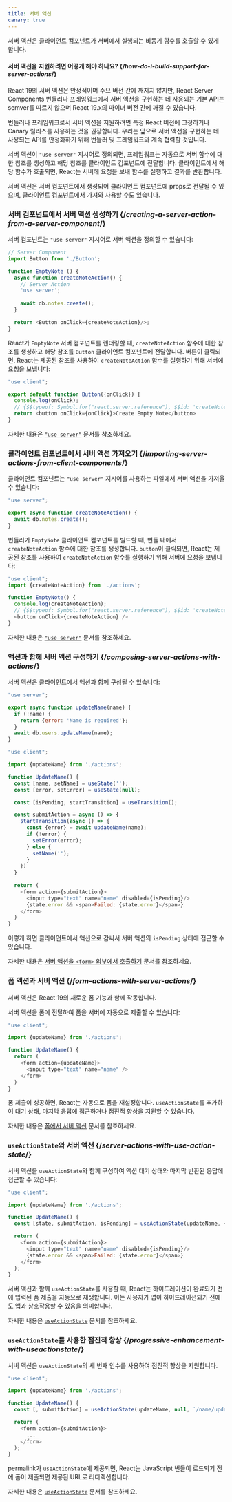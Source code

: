 ```yaml
---
title: 서버 액션
canary: true
---
```


<Intro>

서버 액션은 클라이언트 컴포넌트가 서버에서 실행되는 비동기 함수를 호출할 수 있게 합니다.

</Intro>

<InlineToc />

<Note>

#### 서버 액션을 지원하려면 어떻게 해야 하나요? {/*how-do-i-build-support-for-server-actions*/}

React 19의 서버 액션은 안정적이며 주요 버전 간에 깨지지 않지만, React Server Components 번들러나 프레임워크에서 서버 액션을 구현하는 데 사용되는 기본 API는 semver를 따르지 않으며 React 19.x의 마이너 버전 간에 깨질 수 있습니다.

번들러나 프레임워크로서 서버 액션을 지원하려면 특정 React 버전에 고정하거나 Canary 릴리스를 사용하는 것을 권장합니다. 우리는 앞으로 서버 액션을 구현하는 데 사용되는 API를 안정화하기 위해 번들러 및 프레임워크와 계속 협력할 것입니다.

</Note>

서버 액션이 `"use server"` 지시어로 정의되면, 프레임워크는 자동으로 서버 함수에 대한 참조를 생성하고 해당 참조를 클라이언트 컴포넌트에 전달합니다. 클라이언트에서 해당 함수가 호출되면, React는 서버에 요청을 보내 함수를 실행하고 결과를 반환합니다.

서버 액션은 서버 컴포넌트에서 생성되어 클라이언트 컴포넌트에 props로 전달될 수 있으며, 클라이언트 컴포넌트에서 가져와 사용할 수도 있습니다.

### 서버 컴포넌트에서 서버 액션 생성하기 {/*creating-a-server-action-from-a-server-component*/}

서버 컴포넌트는 `"use server"` 지시어로 서버 액션을 정의할 수 있습니다:

```js [[2, 7, "'use server'"], [1, 5, "createNoteAction"], [1, 12, "createNoteAction"]]
// Server Component
import Button from './Button';

function EmptyNote () {
  async function createNoteAction() {
    // Server Action
    'use server';
    
    await db.notes.create();
  }

  return <Button onClick={createNoteAction}/>;
}
```

React가 `EmptyNote` 서버 컴포넌트를 렌더링할 때, `createNoteAction` 함수에 대한 참조를 생성하고 해당 참조를 `Button` 클라이언트 컴포넌트에 전달합니다. 버튼이 클릭되면, React는 제공된 참조를 사용하여 `createNoteAction` 함수를 실행하기 위해 서버에 요청을 보냅니다:

```js {5}
"use client";

export default function Button({onClick}) { 
  console.log(onClick); 
  // {$$typeof: Symbol.for("react.server.reference"), $$id: 'createNoteAction'}
  return <button onClick={onClick}>Create Empty Note</button>
}
```

자세한 내용은 [`"use server"`](/reference/rsc/use-server) 문서를 참조하세요.


### 클라이언트 컴포넌트에서 서버 액션 가져오기 {/*importing-server-actions-from-client-components*/}

클라이언트 컴포넌트는 `"use server"` 지시어를 사용하는 파일에서 서버 액션을 가져올 수 있습니다:

```js [[1, 3, "createNoteAction"]]
"use server";

export async function createNoteAction() {
  await db.notes.create();
}

```

번들러가 `EmptyNote` 클라이언트 컴포넌트를 빌드할 때, 번들 내에서 `createNoteAction` 함수에 대한 참조를 생성합니다. `button`이 클릭되면, React는 제공된 참조를 사용하여 `createNoteAction` 함수를 실행하기 위해 서버에 요청을 보냅니다:

```js [[1, 2, "createNoteAction"], [1, 5, "createNoteAction"], [1, 7, "createNoteAction"]]
"use client";
import {createNoteAction} from './actions';

function EmptyNote() {
  console.log(createNoteAction);
  // {$$typeof: Symbol.for("react.server.reference"), $$id: 'createNoteAction'}
  <button onClick={createNoteAction} />
}
```

자세한 내용은 [`"use server"`](/reference/rsc/use-server) 문서를 참조하세요.

### 액션과 함께 서버 액션 구성하기 {/*composing-server-actions-with-actions*/}

서버 액션은 클라이언트에서 액션과 함께 구성될 수 있습니다:

```js [[1, 3, "updateName"]]
"use server";

export async function updateName(name) {
  if (!name) {
    return {error: 'Name is required'};
  }
  await db.users.updateName(name);
}
```

```js [[1, 3, "updateName"], [1, 13, "updateName"], [2, 11, "submitAction"],  [2, 23, "submitAction"]]
"use client";

import {updateName} from './actions';

function UpdateName() {
  const [name, setName] = useState('');
  const [error, setError] = useState(null);

  const [isPending, startTransition] = useTransition();

  const submitAction = async () => {
    startTransition(async () => {
      const {error} = await updateName(name);
      if (!error) {
        setError(error);
      } else {
        setName('');
      }
    })
  }
  
  return (
    <form action={submitAction}>
      <input type="text" name="name" disabled={isPending}/>
      {state.error && <span>Failed: {state.error}</span>}
    </form>
  )
}
```

이렇게 하면 클라이언트에서 액션으로 감싸서 서버 액션의 `isPending` 상태에 접근할 수 있습니다.

자세한 내용은 [서버 액션을 `<form>` 외부에서 호출하기](/reference/rsc/use-server#calling-a-server-action-outside-of-form) 문서를 참조하세요.

### 폼 액션과 서버 액션 {/*form-actions-with-server-actions*/}

서버 액션은 React 19의 새로운 폼 기능과 함께 작동합니다.

서버 액션을 폼에 전달하여 폼을 서버에 자동으로 제출할 수 있습니다:


```js [[1, 3, "updateName"], [1, 7, "updateName"]]
"use client";

import {updateName} from './actions';

function UpdateName() {
  return (
    <form action={updateName}>
      <input type="text" name="name" />
    </form>
  )
}
```

폼 제출이 성공하면, React는 자동으로 폼을 재설정합니다. `useActionState`를 추가하여 대기 상태, 마지막 응답에 접근하거나 점진적 향상을 지원할 수 있습니다.

자세한 내용은 [폼에서 서버 액션](/reference/rsc/use-server#server-actions-in-forms) 문서를 참조하세요.

### `useActionState`와 서버 액션 {/*server-actions-with-use-action-state*/}

서버 액션을 `useActionState`와 함께 구성하여 액션 대기 상태와 마지막 반환된 응답에 접근할 수 있습니다:

```js [[1, 3, "updateName"], [1, 6, "updateName"], [2, 6, "submitAction"], [2, 9, "submitAction"]]
"use client";

import {updateName} from './actions';

function UpdateName() {
  const [state, submitAction, isPending] = useActionState(updateName, {error: null});

  return (
    <form action={submitAction}>
      <input type="text" name="name" disabled={isPending}/>
      {state.error && <span>Failed: {state.error}</span>}
    </form>
  );
}
```

서버 액션과 함께 `useActionState`를 사용할 때, React는 하이드레이션이 완료되기 전에 입력된 폼 제출을 자동으로 재생합니다. 이는 사용자가 앱이 하이드레이션되기 전에도 앱과 상호작용할 수 있음을 의미합니다.

자세한 내용은 [`useActionState`](/reference/react-dom/hooks/useFormState) 문서를 참조하세요.

### `useActionState`를 사용한 점진적 향상 {/*progressive-enhancement-with-useactionstate*/}

서버 액션은 `useActionState`의 세 번째 인수를 사용하여 점진적 향상을 지원합니다.

```js [[1, 3, "updateName"], [1, 6, "updateName"], [2, 6, "/name/update"], [3, 6, "submitAction"], [3, 9, "submitAction"]]
"use client";

import {updateName} from './actions';

function UpdateName() {
  const [, submitAction] = useActionState(updateName, null, `/name/update`);

  return (
    <form action={submitAction}>
      ...
    </form>
  );
}
```

<CodeStep step={2}>permalink</CodeStep>가 `useActionState`에 제공되면, React는 JavaScript 번들이 로드되기 전에 폼이 제출되면 제공된 URL로 리디렉션합니다.

자세한 내용은 [`useActionState`](/reference/react-dom/hooks/useFormState) 문서를 참조하세요.